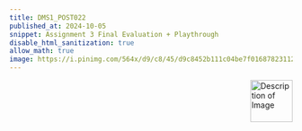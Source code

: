 ```yaml
---
title: DMS1_POST022
published_at: 2024-10-05
snippet: Assignment 3 Final Evaluation + Playthrough
disable_html_sanitization: true
allow_math: true
image: https://i.pinimg.com/564x/d9/c8/45/d9c8452b111c04be7f01687823112104.jpg
---
```


<img src="https://i.pinimg.com/originals/1f/2d/04/1f2d04072f0a32c729d6229eb39ac9d0.gif" alt="Description of Image" style="float:right; margin-left:20px; width:75px; height:auto;">